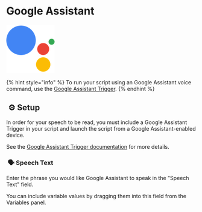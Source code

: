 # Google Assistant

![Have Google Assistant speak a phrase.](../../.gitbook/assets/google_assistant.png)

{% hint style="info" %}
To run your script using an Google Assistant voice command, use the [Google Assistant Trigger](../triggers/google-assistant-trigger.md).‌
{% endhint %}

## ​ ⚙ Setup <a id="setup"></a>

In order for your speech to be read, you must include a Google Assistant Trigger in your script and launch the script from a Google Assistant-enabled device.

See the [Google Assistant Trigger documentation](../triggers/google-assistant-trigger.md) for more details.‌

### ​ 🗣 Speech Text <a id="speech-text"></a>

Enter the phrase you would like Google Assistant to speak in the "Speech Text" field.‌

You can include variable values by dragging them into this field from the Variables panel.

